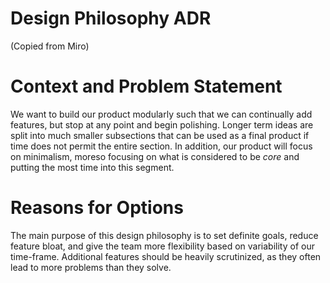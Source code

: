 # Design Philosophy ADR 
(Copied from Miro)

# Context and Problem Statement

We want to build our product modularly such that we can continually add features, but stop at any point and begin polishing. Longer term ideas are split into much smaller subsections that can be used as a final product if time does not permit the entire section. In addition, our product will focus on minimalism, moreso focusing on what is considered to be *core* and putting the most time into this segment. 

# Reasons for Options

The main purpose of this design philosophy is to set definite goals, reduce feature bloat, and give the team more flexibility based on variability of our time-frame. Additional features should be heavily scrutinized, as they often lead to more problems than they solve.

